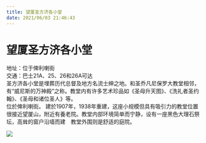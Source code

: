 ```yaml
---
title: 望厦圣方济各小堂  
date: 2021/06/03 21:46:43  
---
```

  
# 望厦圣方济各小堂  
地址：位于俾利喇街  
交通：巴士21A、25、26和26A可达  
圣方济各小堂是埋葬历代总督及地方名流士绅之地。和圣乔凡尼保罗大教堂相邻，有“威尼斯的万神殿”之称。教堂内有许多艺术珍品如《圣母升天图》、《洗礼者圣约翰》、《圣母和诸位圣人》等。  
位於俾利喇街。 建於1907年，1938年重建，这座小规模但具有吸引力的教堂位置很接近望厦山，附近有養老院。教堂内部环境简单而宁静，设有一座黑色大理石祭坛，高耸的窗户沿墙而建　教堂外围则是舒适的庭院。  
  
![](https://cdn.jsdelivr.net/gh/szqq0512/Pic/img/202201212116532.png)  